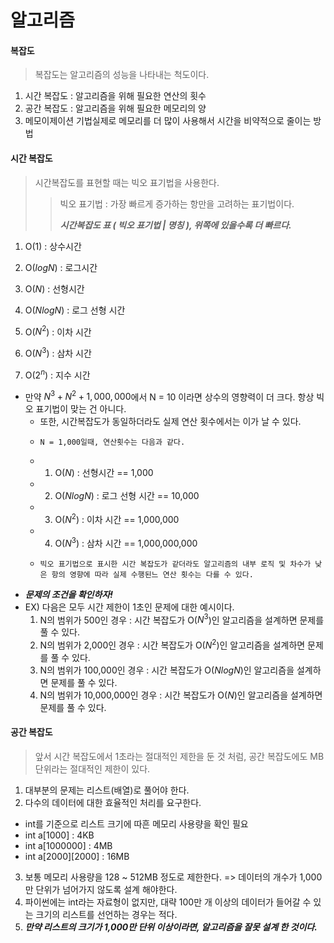 # 알고리즘

#### 복잡도
> 복잡도는 알고리즘의 성능을 나타내는 척도이다.
  1. 시간 복잡도 : 알고리즘을 위해 필요한 연산의 횟수 
  2. 공간 복잡도 : 알고리즘을 위해 필요한 메모리의 양
  3. 메모이제이션 기법실제로 메모리를 더 많이 사용해서 시간을 비약적으로 줄이는 방법

#### 시간 복잡도
> 시간복잡도를 표현할 때는 빅오 표기법을 사용한다.
>> 빅오 표기법 : 가장 빠르게 증가하는 항만을 고려하는 표기법이다. 
>>
>> ***시간복잡도 표 ( 빅오 표기법 | 명칭 ), 위쪽에 있을수록 더 빠르다.***
  1.    O($1$) : 상수시간
 
  2.    O($logN$) : 로그시간
 
  3.    O($N$) : 선형시간
 
  4.    O($NlogN$) : 로그 선형 시간
 
  5.    O($N^2$) : 이차 시간
 
  6.    O($N^3$) : 삼차 시간
 
  7.    O($2^n$) : 지수 시간

  * 만약 $N^3 + N^2 + 1,000,000$에서 N = 10 이라면 상수의 영향력이 더 크다. 항상 빅오 표기법이 맞는 건 아니다.
    * 또한, 시간복잡도가 동일하더라도 실제 연산 횟수에서는 이가 날 수 있다.
    *     N = 1,000일때, 연산횟수는 다음과 같다.
    * 1.    O($N$) : 선형시간 == 1,000
    * 2.    O($NlogN$) : 로그 선형 시간 == 10,000
    * 3.    O($N^2$) : 이차 시간 == 1,000,000
    * 4.    O($N^3$) : 삼차 시간 == 1,000,000,000
    *     빅오 표기법으로 표시한 시간 복잡도가 같더라도 알고리즘의 내부 로직 및 차수가 낮은 항의 영향에 따라 실제 수행된느 연산 횟수는 다를 수 있다.
     
   * ***문제의 조건을 확인하자!***
   * EX) 다음은 모두 시간 제한이 1초인 문제에 대한 예시이다.
      1. N의 범위가 500인 경우 : 시간 복잡도가 O($N^3$)인 알고리즘을 설계하면 문제를 풀 수 있다.
      2. N의 범위가 2,000인 경우 : 시간 복잡도가 O($N^2$)인 알고리즘을 설계하면 문제를 풀 수 있다.
      3. N의 범위가 100,000인 경우 : 시간 복잡도가 O($NlogN$)인 알고리즘을 설계하면 문제를 풀 수 있다.
      4. N의 범위가 10,000,000인 경우 : 시간 복잡도가 O($N$)인 알고리즘을 설계하면 문제를 풀 수 있다.

#### 공간 복잡도
> 앞서 시간 복잡도에서 1초라는 절대적인 제한을 둔 것 처럼, 공간 복잡도에도 MB 단위라는 절대적인 제한이 있다.
1. 대부분의 문제는 리스트(배열)로 풀어야 한다.
2. 다수의 데이터에 대한 효율적인 처리를 요구한다.
  * int를 기준으로 리스트 크기에 따흔 메모리 사용량을 확인 필요
  * int a[1000] : 4KB
  * int a[1000000] : 4MB
  * int a[2000][2000] : 16MB
3. 보통 메모리 사용량을 128 ~ 512MB 정도로 제한한다. => 데이터의 개수가 1,000만 단위가 넘어가지 않도록 설계 해야한다.
4. 파이썬에는 int라는 자료형이 없지만, 대략 100만 개 이상의 데이터가 들어갈 수 있는 크기의 리스트를 선언하는 경우는 적다.
5. ***만약 리스트의 크기가 1,000만 단위 이상이라면, 알고리즘을 잘못 설계 한 것이다.***
